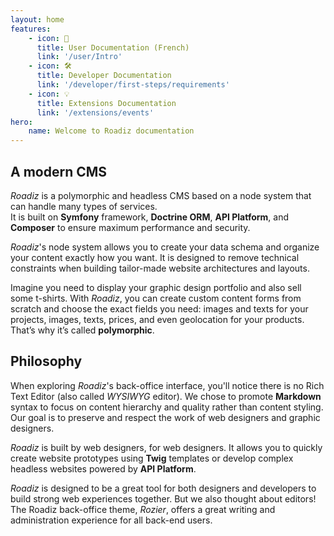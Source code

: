 ```yaml
---
layout: home
features:
    - icon: 👤
      title: User Documentation (French)
      link: '/user/Intro'
    - icon: 🛠️
      title: Developer Documentation
      link: '/developer/first-steps/requirements'
    - icon: 💡
      title: Extensions Documentation
      link: '/extensions/events'
hero:
    name: Welcome to Roadiz documentation
---
```


## A modern CMS

_Roadiz_ is a polymorphic and headless CMS based on a node system that can handle many types of services.  
It is built on **Symfony** framework, **Doctrine ORM**, **API Platform**, and **Composer** to ensure maximum performance and security.

_Roadiz_'s node system allows you to create your data schema and organize your content exactly how you want. It is designed to remove technical constraints when building tailor-made website architectures and layouts.

Imagine you need to display your graphic design portfolio and also sell some t-shirts. With _Roadiz_, you can create custom content forms from scratch and choose the exact fields you need: images and texts for your projects, images, texts, prices, and even geolocation for your products. That’s why it’s called **polymorphic**.

## Philosophy

When exploring _Roadiz_'s back-office interface, you'll notice there is no Rich Text Editor (also called *WYSIWYG* editor). We chose to promote **Markdown** syntax to focus on content hierarchy and quality rather than content styling. Our goal is to preserve and respect the work of web designers and graphic designers.

_Roadiz_ is built by web designers, for web designers. It allows you to quickly create website prototypes using **Twig** templates or develop complex headless websites powered by **API Platform**.

_Roadiz_ is designed to be a great tool for both designers and developers to build strong web experiences together. But we also thought about editors! The Roadiz back-office theme, *Rozier*, offers a great writing and administration experience for all back-end users.

